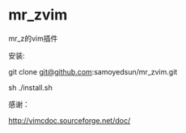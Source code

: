 # mr_zvim
mr_z的vim插件

安装:


git clone git@github.com:samoyedsun/mr_zvim.git


sh ./install.sh


感谢：


http://vimcdoc.sourceforge.net/doc/
